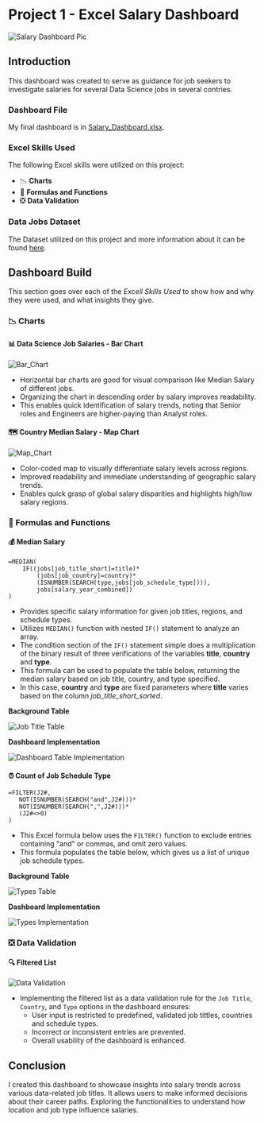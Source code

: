 # Project 1 - Excel Salary Dashboard

 ![Salary Dashboard Pic](../Resources/Images/Salary_Dashboard.png)

## Introduction

 This dashboard was created to serve as guidance for job seekers to investigate salaries for several Data Science jobs in several contries.  

### Dashboard File
 My final dashboard is in [Salary_Dashboard.xlsx](Salary_Dashboard.xlsx).

### Excel Skills Used

 The following Excel skills were utilized on this project:

 - 📉 **Charts**
 - 🧮 **Formulas and Functions**
 - ❎ **Data Validation**

### Data Jobs Dataset
 The Dataset utilized on this project and more information about it can be found [here](../Resources/Dataset).

## Dashboard Build

 This section goes over each of the *Excell Skills Used* to show how and why they were used, and what insights they give.

### 📉 Charts

#### 📊 Data Science Job Salaries - Bar Chart

 ![Bar_Chart](../Resources/Images/Salary_Dashboard_Bar_Chart.png)

 - Horizontal bar charts are good for visual comparison like Median Salary of different jobs.
 - Organizing the chart in descending order by salary improves readability.
 - This enables quick identification of salary trends, noting that Senior roles and Engineers are higher-paying than Analyst roles.

#### 🗺️ Country Median Salary - Map Chart

 ![Map_Chart](../Resources/Images/Salary_Dashboard_MapChart.png)
 
 - Color-coded map to visually differentiate salary levels across regions.
 - Improved readability and immediate understanding of geographic salary trends.
 - Enables quick grasp of global salary disparities and highlights high/low salary regions.

### 🧮 Formulas and Functions

#### 💰 Median Salary
```
=MEDIAN(
    IF((jobs[job_title_short]=title)*
        (jobs[job_country]=country)*
        (ISNUMBER(SEARCH(type,jobs[job_schedule_type]))),
        jobs[salary_year_combined])
)
```

 - Provides specific salary information for given job titles, regions, and schedule types.
 - Utilizes `MEDIAN()` function with nested `IF()` statement to analyze an array.
 - The condition section of the `IF()` statement simple does a multiplication of the binary result of three verifications of the variables **title**, **country** and **type**.
 - This formula can be used to populate the table below, returning the median salary based on job title, country, and type specified.
 - In this case, **country** and **type** are fixed parameters where **title** varies based on the column *job_title_short_sorted*.

 **Background Table**

 ![Job Title Table](../Resources/Images/Salary_Dashboard_Job_Title_Table.png)

 **Dashboard Implementation**

 ![Dashboard Table Implementation](../Resources/Images/Salary_Dashboard_Dashboard_Implementation.png)

#### ⏰ Count of Job Schedule Type

 ```
 =FILTER(J2#,
    NOT(ISNUMBER(SEARCH("and",J2#)))*
    NOT(ISNUMBER(SEARCH(",",J2#)))*
    (J2#<>0)
)
 ```

 - This Excel formula below uses the `FILTER()` function to exclude entries containing "and" or commas, and omit zero values.
 - This formula populates the table below, which gives us a list of unique job schedule types.
 
 **Background Table**

 ![Types Table](../Resources/Images/Salary_Dashboard_Types.png)
 
 **Dashboard Implementation**

 ![Types Implementation](../Resources/Images/Salary_Dashboard_Type_Implementation.png)

### ❎ Data Validation

#### 🔍 Filtered List  

 ![Data Validation](../Resources/Images/Salary_Dashboard_Data_Validation.gif)

 - Implementing the filtered list as a data validation rule for the `Job Title`, `Country`, and `Type` options in the dashboard ensures:
     - User input is restricted to predefined, validated job tittles, countries and schedule types.
     - Incorrect or inconsistent entries are prevented.
     - Overall usability of the dashboard is enhanced.

## Conclusion

 I created this dashboard to showcase insights into salary trends across various data-related job titles. It allows users to make informed decisions about their career paths. Exploring the functionalities to understand how location and job type influence salaries.
